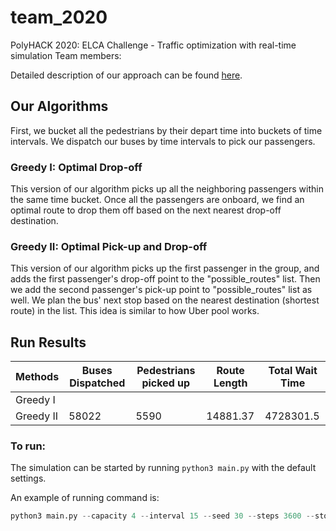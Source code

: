 # team_2020

PolyHACK 2020: ELCA Challenge - Traffic optimization with real-time simulation
Team members:

Detailed description of our approach can be found [here]().

## Our Algorithms

First, we bucket all the pedestrians by their depart time into buckets of time intervals. We dispatch our buses by time intervals to pick our passengers.

### Greedy I: Optimal Drop-off
This version of our algorithm picks up all the neighboring passengers within the same time bucket. Once all the passengers are onboard, we find an optimal route to drop them off based on the next nearest drop-off destination.

### Greedy II: Optimal Pick-up and Drop-off
This version of our algorithm picks up the first passenger in the group, and adds the first passenger's drop-off point to the "possible_routes" list. Then we add the second passenger's pick-up point to "possible_routes" list as well. We plan the bus' next stop based on the nearest destination (shortest route) in the list. This idea is similar to how Uber pool works.


## Run Results

| Methods | Buses Dispatched | Pedestrians picked up | Route Length | Total Wait Time |
|---------|------------------|-----------------------|--------------|-----------------|
| Greedy I |  | | | |
| Greedy II | 58022 | 5590 | 14881.37 | 4728301.5 |

### To run:

The simulation can be started by running ```python3 main.py``` with the default settings.

An example of running command is:
```python
python3 main.py --capacity 4 --interval 15 --seed 30 --steps 3600 --stopDuration 5

```